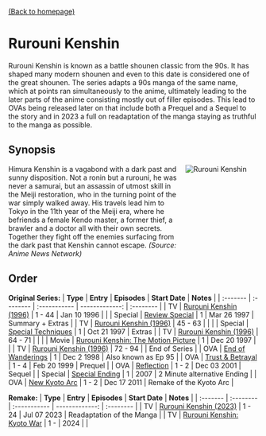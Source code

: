 [(Back to homepage)](../README.md)
# Rurouni Kenshin

Rurouni Kenshin is known as a battle shounen classic from the 90s. It has shaped many modern shounen and even to this date is considered one of the great shounen. The series adapts a 90s manga of the same name, which at points ran simultaneously to the anime, ultimately leading to the later parts of the anime consisting mostly out of filler episodes. This lead to OVAs being released later on that include both a Prequel and a Sequel to the story and in 2023 a full on readaptation of the manga staying as truthful to the manga as possible.

## Synopsis

<div style="display: flex;">
    <div style="width: 70%;">
        Himura Kenshin is a vagabond with a dark past and sunny disposition. Not a ronin but a rurouni, he was never a samurai, but an assassin of utmost skill in the Meiji restoration, who in the turning point of the war simply walked away. His travels lead him to Tokyo in the 11th year of the Meiji era, where he befriends a female Kendo master, a former thief, a brawler and a doctor all with their own secrets. Together they fight off the enemies surfacing from the dark past that Kenshin cannot escape. <span style="font-style: italic;">(Source: Anime News Network)</span>
    </div>
    <div style="width: 30%; padding-left: 1em;"><img src="https://s4.anilist.co/file/anilistcdn/media/anime/cover/large/bx45-DEFgZRCxiGmF.png" title="Rurouni Kenshin"></div>
</div>

## Order

**Original Series:**
| **Type** | **Entry** | **Episodes** | **Start Date** | **Notes** |
| :------- | :-------- | :----------- | -------------: | :-------- |
| TV      | [Rurouni Kenshin (1996)](https://anilist.co/anime/45/)                  | 1 - 44    | Jan 10 1996 | |
| Special | [Review Special](https://anilist.co/anime/9716/)                        | 1         | Mar 26 1997 | Summary + Extras |
| TV      | [Rurouni Kenshin (1996)](https://anilist.co/anime/45/)                  | 45 - 63   |             | |
| Special | [Special Techniques](https://anilist.co/anime/4664/)                    | 1         | Oct 21 1997 | Extras |
| TV      | [Rurouni Kenshin (1996)](https://anilist.co/anime/45/)                  | 64 - 71   |             | |
| Movie   | [Rurouni Kenshin: The Motion Picture](https://anilist.co/anime/46/)     | 1         | Dec 20 1997 | |
| TV      | [Rurouni Kenshin (1996)](https://anilist.co/anime/45/)                  | 72 - 94   |             | End of Series |
| OVA     | [End of Wanderings](https://anilist.co/anime/12067/)                    | 1         | Dec 2 1998  | Also known as Ep 95 |
| OVA     | [Trust & Betrayal](https://anilist.co/anime/44/)                        | 1 - 4     | Feb 20 1999 | Prequel |
| OVA     | [Reflection](https://anilist.co/anime/401/)                             | 1 - 2     | Dec 03 2001 | Sequel |
| Special | [Special Ending](https://anilist.co/anime/6591/)                        | 1         | 2007        | 2 Minute alternative Ending |
| OVA     | [New Kyoto Arc](https://anilist.co/anime/11441/)                        | 1 - 2     | Dec 17 2011 | Remake of the Kyoto Arc |

**Remake:**
| **Type** | **Entry** | **Episodes** | **Start Date** | **Notes** |
| :------- | :-------- | :----------- | -------------: | :-------- |
| TV | [Rurouni Kenshin (2023)](https://anilist.co/anime/142877/)        | 1 - 24    | Jul 07 2023 | Readaptation of the Manga |
| TV | [Rurouni Kenshin: Kyoto War](https://anilist.co/anime/171637/)    | 1 -       | 2024        | |
